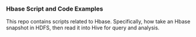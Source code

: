 <h3>Hbase Script and Code Examples</h3>
<p>
This repo contains scripts related to Hbase. Specifically, how take an Hbase snapshot in HDFS, then read it into Hive for query and analysis.
</p>
